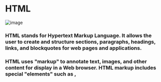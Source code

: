 # HTML
 

![image](https://cdn.lynda.com/course/170427/170427-637363828865101045-16x9.jpg)


### HTML stands for Hypertext Markup Language. It allows the user to create and structure sections, paragraphs, headings, links, and blockquotes for web pages and applications.

### HTML uses "markup" to annotate text, images, and other content for display in a Web browser. HTML markup includes special "elements" such as <head>, <title>, <body>, <header>, <footer> .

### HTML can embed programs written in a scripting language such as JavaScript, which affects the behavior and content of web pages. Inclusion of CSS defines the look and layout of content.

### HTML documents are files that end with a .html  extension. You can view then using any web browser . The browser reads the HTML file and renders its content so that internet users can view it.

### Each HTML page consists of a set of tags (also called elements), which you can refer to as the building blocks of web pages. They create a hierarchy that structures the content into sections, paragraphs, headings, and other content blocks .

# Before writing the code ....

![image](https://api.time.com/wp-content/uploads/2014/07/best-websites-2014.jpg)

## It's important to understand who your target audience is, why they would come to your site, what information they want to find and when they are likely to return, So you have to answer these questions before you start writing the code :

- Why People Visit
YOUR Website :
Every website should be designed for the
target audience—not just for yourself or the
site owner. It is therefore very important to
understand who your target audience is.


What Your Visitors are
Trying to Achieve :
Now that you know who your visitors are, you
need to consider why they are coming. While
some people will simply chance across your
website, most will visit for a specific reason.

What Information
Your Visitors Need
You know who is coming to your site and why
they are coming, so now you need to work out
what information they need in order to achieve
their goals quickly and effectively

How Often People Will
Visit Your Site
Some sites benefit from being updated more
frequently than others. Some information (such
as news) may be constantly changing, while
other content remains relatively static.



